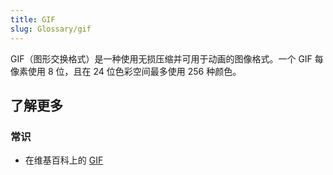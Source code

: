 ```yaml
---
title: GIF
slug: Glossary/gif
---
```


GIF（图形交换格式）是一种使用无损压缩并可用于动画的图像格式。一个 GIF 每像素使用 8 位，且在 24 位色彩空间最多使用 256 种颜色。

## 了解更多

### 常识

- 在维基百科上的 [GIF](https://zh.wikipedia.org/wiki/GIF)
